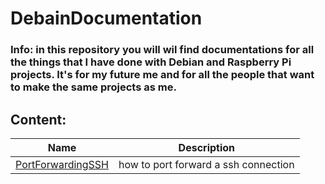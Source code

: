 # DebainDocumentation
### Info: in this repository you will wil find documentations for all the things that I have done with Debian and Raspberry Pi projects. It's for my future me and for all the people that want to make the same projects as me.
## Content:
|                   Name                    |             Description              |
|:-----------------------------------------:|:------------------------------------:|
| [PortForwardingSSH](PortForwardingSSH.md) | how to port forward a ssh connection |
